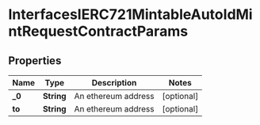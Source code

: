 

# InterfacesIERC721MintableAutoIdMintRequestContractParams


## Properties

| Name | Type | Description | Notes |
|------------ | ------------- | ------------- | -------------|
|**_0** | **String** | An ethereum address |  [optional] |
|**to** | **String** | An ethereum address |  [optional] |



